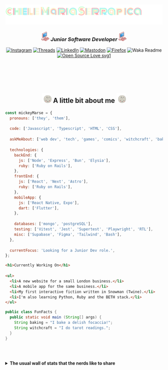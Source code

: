 <h2><img align='center' src="./img/name-title.svg"></h2>
<h3 align='center'><img src="./img/pink_computer.gif" width="25"> <em> Junior Software Developer  
</em><img src="./img/pink_computer.gif" width="25"></h3>

<section align='center'>

[![Instagram](https://img.shields.io/badge/@mickeymarse-%23E4405F.svg?style=social-pink&logo=Instagram&logoColor=white)](https://www.instagram.com/mickeymarse/)
[![Threads](https://img.shields.io/badge/@mickeymarse-000000?style=social-pink&logo=Threads&logoColor=white)](https://www.threads.net/@mickeymarse)
[![LinkedIn](https://img.shields.io/badge/linkedin-%230077B5.svg?style=social-pink&logo=linkedin&logoColor=white)](https://www.linkedin.com/in/michele-maria-serrapica-b50963288/)
[![Mastodon](https://img.shields.io/badge/-@mickeymarse-%232B90D9?style=social-pinke&logo=mastodon&logoColor=white)](https://tech.lgbt/@mickeymarse)
[![Firefox](https://img.shields.io/badge/website/portfolio-FF7139?style=social-pink&logo=Firefox-Browser&logoColor=white)](https://www.mickeymarse.dev/)
![Waka Readme](https://github.com/anmol098/anmol098/workflows/Waka%20Readme/badge.svg)
[![Open Source Love svg1](https://badges.frapsoft.com/os/v1/open-source.svg?v=103)](https://github.com/ellerbrock/open-source-badges/)

</section>
<br /><br /><br /><br />

<h2 align='center'> <img src="./img/full-moon.gif" width="30"> A little bit about me <img src="./img/full-moon.gif" width="30"></h2>

```javascript
const mickeyMarse = {
  pronouns: ['they', 'them'],

  code: ['Javascript', 'Typescript', 'HTML', 'CSS'],

  askMeAbout: ['web dev', 'tech', 'games', 'comics', 'witchcraft', 'baking'],

  technologies: {
    backEnd: {
      js: ['Node', 'Express', 'Bun', 'Elysia'],
      ruby: ['Ruby on Rails'],
    },
    frontEnd: {
      js: ['React', 'Next', 'Astro'],
      ruby: ['Ruby on Rails'],
    },
    mobileApp: {
      js: ['React Native, Expo'],
      dart: ['Flutter'],
    },

    databases: ['mongo', 'postgreSQL'],
    testing: ['Vitest', 'Jest', 'Supertest', 'Playwright', 'RTL'],
    misc: ['Supabase', 'Figma', 'Tailwind', 'Bash'],
  },

  currentFocus: 'Looking for a Junior Dev role.',
};
```

```html
<h1>Currently Working On</h1>

<ul>
  <li>A new website for a small London business.</li>
  <li>A mobile app for the same business.</li>
  <li>My first interactive fiction written in Snowman (Twine).</li>
  <li>I'm also learning Python, Ruby and the BETH stack.</li>
</ul>
```

```java
public class FunFacts {
  public static void main (String[] args) {
    String baking = "I bake a delish focaccia!";
    String witchcraft = "I do tarot readings.";
  }
}
```

<br></br>

<details>
<summary><strong>The usual wall of stats that the nerds like to share</strong></summary>
---

<!--START_SECTION:waka-->
**🐱 My GitHub Data** 

> 📦 41.5 kB Used in GitHub's Storage 
 > 
> 🏆 322 Contributions in the Year 2024
 > 
> 💼 Opted to Hire
 > 
> 📜 12 Public Repositories 
 > 
> 🔑 2 Private Repositories 
 > 
**I'm an Early 🐤** 

```text
🌞 Morning                211 commits         ██████░░░░░░░░░░░░░░░░░░░   24.03 % 
🌆 Daytime                557 commits         ████████████████░░░░░░░░░   63.44 % 
🌃 Evening                107 commits         ███░░░░░░░░░░░░░░░░░░░░░░   12.19 % 
🌙 Night                  3 commits           ░░░░░░░░░░░░░░░░░░░░░░░░░   00.34 % 
```
📅 **I'm Most Productive on Tuesday** 

```text
Monday                   76 commits          ██░░░░░░░░░░░░░░░░░░░░░░░   08.66 % 
Tuesday                  199 commits         ██████░░░░░░░░░░░░░░░░░░░   22.67 % 
Wednesday                146 commits         ████░░░░░░░░░░░░░░░░░░░░░   16.63 % 
Thursday                 188 commits         █████░░░░░░░░░░░░░░░░░░░░   21.41 % 
Friday                   192 commits         █████░░░░░░░░░░░░░░░░░░░░   21.87 % 
Saturday                 15 commits          ░░░░░░░░░░░░░░░░░░░░░░░░░   01.71 % 
Sunday                   62 commits          ██░░░░░░░░░░░░░░░░░░░░░░░   07.06 % 
```


📊 **This Week I Spent My Time On** 

```text
💬 Programming Languages: 
TypeScript               3 hrs 22 mins       ███████████████████████░░   93.77 % 
Git Config               4 mins              █░░░░░░░░░░░░░░░░░░░░░░░░   02.18 % 
Other                    3 mins              ░░░░░░░░░░░░░░░░░░░░░░░░░   01.83 % 
JSON                     3 mins              ░░░░░░░░░░░░░░░░░░░░░░░░░   01.63 % 
Bash                     0 secs              ░░░░░░░░░░░░░░░░░░░░░░░░░   00.21 % 

🔥 Editors: 
VS Code                  3 hrs 36 mins       █████████████████████████   100.00 % 

🐱‍💻 Projects: 
21sidwebsite             2 hrs 15 mins       ████████████████░░░░░░░░░   62.62 % 
21sidapp                 1 hr 20 mins        █████████░░░░░░░░░░░░░░░░   37.38 % 

💻 Operating System: 
Linux                    3 hrs 36 mins       █████████████████████████   100.00 % 
```

**I Mostly Code in JavaScript** 

```text
JavaScript               47 repos            ███████████████████░░░░░░   77.05 % 
TypeScript               5 repos             ██░░░░░░░░░░░░░░░░░░░░░░░   08.20 % 
Python                   2 repos             █░░░░░░░░░░░░░░░░░░░░░░░░   03.28 % 
Ruby                     1 repo              ░░░░░░░░░░░░░░░░░░░░░░░░░   01.64 % 
Astro                    1 repo              ░░░░░░░░░░░░░░░░░░░░░░░░░   01.64 % 
```




 Last Updated on 27/03/2024 18:37:09 UTC
<!--END_SECTION:waka-->

###### **These Readme stats are generated using github action [awesome-readme-stats](https://github.com/anmol098/waka-readme-stats)**

###### NOTE: Top languages does not indicate my skill level or anything like that. It is just a metric of which languages have been hosted by me on GitHub based on the usage across repositories. There are others which I haven't put up on GitHub.

</details>

